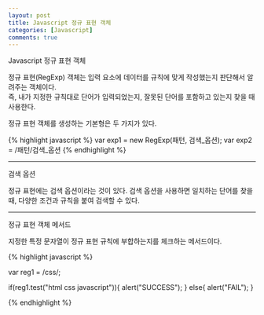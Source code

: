 ```yaml
---
layout: post
title: Javascript 정규 표현 객체
categories: [Javascript]
comments: true
---
```


Javascript 정규 표현 객체

정규 표현(RegExp) 객체는 입력 요소에 데이터를 규칙에 맞게 작성했는지 판단해서 알려주는 객체이다.  
즉, 내가 지정한 규칙대로 단어가 입력되었는지, 잘못된 단어를 포함하고 있는지 찾을 때 사용한다.

정규 표현 객체를 생성하는 기본형은 두 가지가 있다.

{% highlight javascript %}
var exp1 = new RegExp(패턴, 검색_옵션);
var exp2 = /패턴/검색_옵션
{% endhighlight %}

-------------

검색 옵션

정규 표현에는 검색 옵션이라는 것이 있다. 검색 옵션을 사용하면 일치하는 단어를 찾을 때, 다양한 조건과 규칙을 붙여 검색할 수 있다.

-------------

정규 표현 객체 메서드

지정한 특정 문자열이 정규 표현 규칙에 부합하는지를 체크하는 메서드이다.

{% highlight javascript %}

var reg1 = /css/;

if(reg1.test("html css javascript")){
    alert("SUCCESS");
}
else{
    alert("FAIL");
}

{% endhighlight %}





